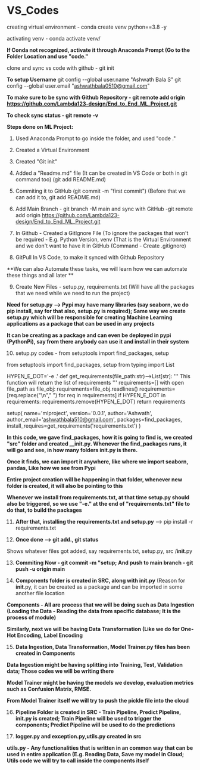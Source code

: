 # VS_Codes
creating virtual environment - conda create venv python==3.8 -y

activating venv - conda activate venv/

**If Conda not recognized, activate it through Anaconda Prompt (Go to the Folder Location and use "code."**

clone and sync vs code with github - git init


**To setup Username**
git config --global user.name "Ashwath Bala S"
git config --global user.email "ashwathbala0510@gmail.com"

**To make sure to be sync with Github Repository - git remote add origin https://github.com/Lambda123-design/End_to_End_ML_Project.git**

**To check sync status - git remote -v**



**Steps done on ML Project:**

1. Used Anaconda Prompt to go inside the folder, and used "code ."

2. Created a Virtual Environment

3. Created "Git init"

4. Added a "Readme.md" file (It can be created in VS Code or both in git command too) (git add README.md)

5. Commiting it to GitHub (git commit -m "first commit") (Before that we can add it to, git add README.md)

6. Add Main Branch - git branch -M main and sync with GitHub -git remote add origin https://github.com/Lambda123-design/End_to_End_ML_Project.git

7. In Github - Created a GitIgnore File (To ignore the packages that won't be required - E.g. Python Version, venv (That is the Virtual Environment and we don't want to have it in GitHub (Command - Create .gitignore)

8. GitPull In VS Code, to make it synced with Github Repository

**We can also Automate these tasks, we will learn how we can automate these things and all later **

9. Create New Files - setup.py, requirements.txt (Will have all the packages that we need while we need to run the project)

**Need for setup.py --> Pypi may have many libraries (say seaborn, we do pip install, say for that also, setup.py is required); Same way we create setup.py which will be responsible for creating Machine Learning applications as a package that can be used in any projects**

**It can be creating as a package and can even be deployed in pypi (PythonPi), say from there anybody can use it and install in their system**

10. setup.py codes - from setuptools import find_packages, setup 

from setuptools import find_packages, setup
from typing import List

HYPEN_E_DOT='-e .'
def get_requirements(file_path:str)-->List[str]:
    '''
    This function will return the list of requirements
    '''
    requirements=[]
    with open file_path as file_obj:
        requirements=file_obj.readlines()
        requirements=[req.replace("\n"," ") for req in requirements]
        if HYPEN_E_DOT in requirements:
            requirements.remove(HYPEN_E_DOT)
    return requirements

setup(
    name='mlproject',
    version='0.0.1',
    author='Ashwath',
    author_email='ashwathbala510@gmail.com',
    packages=find_packages,
    install_requires=get_requirements('requirements.txt')
)

**In this code, we gave find_packages, how it is going to find is, we created "src" folder and created __init.py. Whenever the find_packages runs, it will go and see, in how many folders __init__.py is there.**

**Once it finds, we can import it anywhere, like where we import seaborn, pandas, Like how we see from Pypi**

**Entire project creation will be happening in that folder, whenever new folder is created, it will also be pointing to this**

**Whenever we install from requirements.txt, at that time setup.py should also be triggered, so we use "-e." at the end of "requirements.txt" file to do that, to build the packages**

11. **After that, installing the requirements.txt and setup.py** --> pip install -r requirements.txt

12. **Once done --> git add., git status**

Shows whatever files got added, say requirements.txt, setup.py, src /__init__.py

13. **Commiting Now - git commit -m "setup; And push to main branch - git push -u origin main**

14. **Components folder is created in SRC, along with __init__.py** (Reason for __init__.py, it can be created as a package and can be imported in some another file location

**Components - All are process that we will be doing such as Data Ingestion (Loading the Data - Reading the data from specific database; It is the process of module)**

**Similarly, next we will be having Data Transformation (Like we do for One-Hot Encoding, Label Encoding**

15. **Data Ingestion, Data Transformation, Model Trainer.py files has been created in Components**

**Data Ingestion might be having splitting into Training, Test, Validation data; Those codes we will be writing there**

**Model Trainer might be having the models we develop, evaluation metrics such as Confusion Matrix, RMSE.**

**From Model Trainer itself we will try to push the pickle file into the cloud**

16. **Pipeline Folder is created in SRC - Train Pipeline, Predict Pipeline, __init__.py is created; Train Pipeline will be used to trigger the components; Predict Pipeline will be used to do the predictions**

17. **logger.py and exception.py,utils.py created in src**

**utils.py - Any functionalities that is written in an common way that can be used in entire application (E.g. Reading Data, Save my model in Cloud; Utils code we will try to call inside the components itself**
